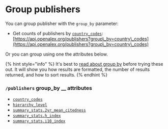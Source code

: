 # Group publishers

You can group publisher with the `group_by` parameter:

* Get counts of publishers by [`country_codes`](publisher-object.md#country\_codes):\
  [https://api.openalex.org/publishers?group\_by=country\_codes](https://api.openalex.org/publishers?group\_by=country\_codes)

Or you can group using one the attributes below.

{% hint style="info" %}
It's best to [read about group by](../../how-to-use-the-api/get-groups-of-entities.md) before trying these out. It will show you how results are formatted, the number of results returned, and how to sort results.
{% endhint %}

### `/publishers` group\_by __ attributes

* [`country_codes`](publisher-object.md#country\_codes)
* [`hierarchy_level`](publisher-object.md#hierarchy\_level)
* [`summary_stats.2yr_mean_citedness`](publisher-object.md#summary_stats)
* [`summary_stats.h_index`](publisher-object.md#summary_stats)
* [`summary_stats.i10_index`](publisher-object.md#summary_stats)
